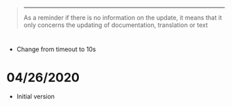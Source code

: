 # 

>****
>
>As a reminder if there is no information on the update, it means that it only concerns the updating of documentation, translation or text

# 

- Change from timeout to 10s

# 04/26/2020

- Initial version
